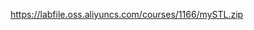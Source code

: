 <!--
 * @Author: OCEAN.GZY
 * @Date: 2022-08-12 22:15:58
 * @LastEditors: OCEAN.GZY
 * @LastEditTime: 2022-08-12 22:15:58
 * @FilePath: /c++/practices/stl_ln/readme.md
 * @Description: 注释信息
-->
https://labfile.oss.aliyuncs.com/courses/1166/mySTL.zip
